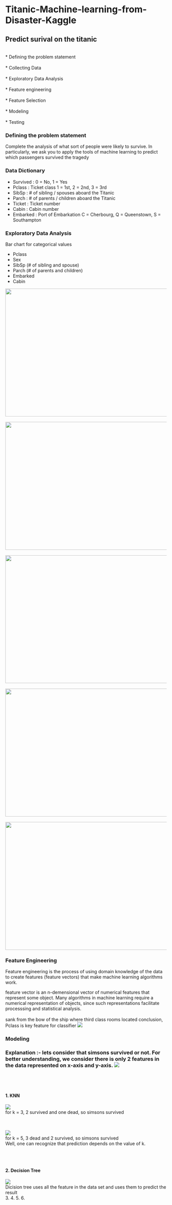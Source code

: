 # Titanic-Machine-learning-from-Disaster-Kaggle

<div>
  <h2> Predict surival on the titanic</h2>
  <br> * Defining the problem statement</br>
  <br> * Collecting Data </br>
  <br> * Exploratory Data Analysis </br>
  <br> * Feature engineering </br>
  <br> * Feature Selection </br>
  <br> * Modeling </br>
  <br> * Testing </br>
</div>

<div>
<h3> Defining the problem statement </h3>
  
Complete the analysis of what sort of people were likely to survive.
In particularly, we ask you to apply the tools of machine learning to predict which passengers survived the tragedy
</div>

<div>
  <h3> Data Dictionary </h3>

* Survived : 0 = No, 1 = Yes
* Pclass : Ticket class 1 = 1st, 2 = 2nd, 3 = 3rd
* SibSp : # of sibling / spouses aboard the Titanic
* Parch : # of parents / children aboard the Titanic
* Ticket : Ticket number
* Cabin : Cabin number
* Embarked : Port of Embarkation C = Cherbourg, Q = Queenstown, S = Southampton

</div>

<div>
  <h3> Exploratory Data Analysis </h3>
  
  
  Bar chart for categorical values
  
* Pclass
* Sex
* SibSp (# of sibling and spouse)
* Parch (# of parents and children)
* Embarked
* Cabin
  
<img src="https://github.com/JM-Rishav/Titanic-Machine-learning-from-Disaster-Kaggle/blob/main/Data/Pclass_bar_chart.png" width="900" height="400">
<br></br>
<img src="https://github.com/JM-Rishav/Titanic-Machine-learning-from-Disaster-Kaggle/blob/main/Data/sex_bar_chart.png" width="900" height="400">
<br></br>
<img src="https://github.com/JM-Rishav/Titanic-Machine-learning-from-Disaster-Kaggle/blob/main/Data/SibSp_bar_chart.png" width="900" height="400">
<br></br>
<img src="https://github.com/JM-Rishav/Titanic-Machine-learning-from-Disaster-Kaggle/blob/main/Data/Parch_bar_chart.png" width="900" height="400">
<br></br>
<img src="https://github.com/JM-Rishav/Titanic-Machine-learning-from-Disaster-Kaggle/blob/main/Data/Embarked_bar_chart.png" width="900" height="400">
  
</div>  

<div>
 <h3> Feature Engineering </h3>
 Feature engineering is the process of using domain knowledge of the data to create features (feature vectors) that make machine learning algorithms work.

 feature vector is an n-demensional vector of numerical features that represent some object. Many algorithms in machine learning require a numerical representation of objects,    since such representations facilitate processsing and statistical analysis.
<br></br>
sank from the bow of the ship where third class rooms located conclusion, Pclass is key feature for classifier
<img src = "https://static1.squarespace.com/static/5006453fe4b09ef2252ba068/t/5090b249e4b047ba54dfd258/1351660113175/TItanic-Survival-Infographic.jpg?format=1500w">
</div> 

<div>
  <h3> Modeling <h3>
   Explanation :- lets consider that simsons survived or not.
   For better understanding, we consider there is only 2 features in the data represented on x-axis and y-axis.
   <img src="https://github.com/JM-Rishav/Titanic-Machine-learning-from-Disaster-Kaggle/blob/main/Data/Titanic_ML_1.png">
    
   <br></br>
   <h4> 1. KNN </h4>
   <img src="https://github.com/JM-Rishav/Titanic-Machine-learning-from-Disaster-Kaggle/blob/main/Data/Titanic_ML_2.png">
   <br> for k = 3, 2 survived and one dead, so simsons survived </br>
   
   <br></br>
   <img src="https://github.com/JM-Rishav/Titanic-Machine-learning-from-Disaster-Kaggle/blob/main/Data/Titanic_ML_2.png">
   <br>for k = 5, 3 dead and 2 survived, so simsons survived</br>
   Well, one can recognize that prediction depends on the value of k.
   
   <br></br>
   <h4> 2. Decision Tree </h4>
   <img src="https://github.com/JM-Rishav/Titanic-Machine-learning-from-Disaster-Kaggle/blob/main/Data/Titanic_ML_4.png">
   <br> Dicision tree uses all the feature in the data set and uses them to predict the result </br>
    3.
    4.
    5.
    6.
    
</div>
